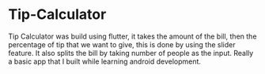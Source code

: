 # Tip-Calculator
Tip Calculator was build using flutter, it takes the amount of the bill, then the percentage of tip that we want to give, this is done by using the slider feature. It also splits the bill by taking number of people as the input. Really a basic app that I built while learning android development.
